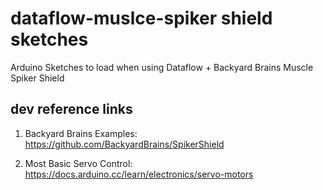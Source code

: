 # dataflow-muslce-spiker shield sketches

Arduino Sketches to load when using Dataflow + Backyard Brains Muscle Spiker Shield

## dev reference links

1. Backyard Brains Examples: https://github.com/BackyardBrains/SpikerShield

2. Most Basic Servo Control: https://docs.arduino.cc/learn/electronics/servo-motors

